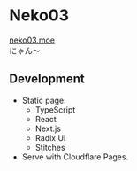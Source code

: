 # Neko03
[neko03.moe](https://neko03.moe)\
にゃん〜

## Development
- Static page:
  - TypeScript
  - React
  - Next.js
  - Radix UI
  - Stitches
- Serve with Cloudflare Pages.
